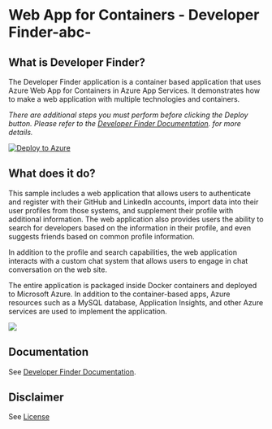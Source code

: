 # Web App for Containers - Developer Finder-abc-

## What is Developer Finder?

The Developer Finder application is a container based application that uses Azure Web App for Containers in Azure App Services. It demonstrates how to make a web application with multiple technologies and containers. 

*There are additional steps you must perform before clicking the Deploy button.  Please refer to the [Developer Finder Documentation](https://azure-app-service.github.io/DemoApp/setup/2001/01/01/choose-a-name.html). for more details.*

   [![Deploy to Azure](http://azuredeploy.net/deploybutton.png)](https://portal.azure.com/#create/Microsoft.Template/uri/https%3A%2F%2Fraw.githubusercontent.com%2FAzure-App-Service%2FDemoApp%2Fmaster%2Fazuredeploy.json)

## What does it do?

This sample includes a web application that allows users to authenticate and register with their GitHub and LinkedIn accounts, import data into their user profiles from those systems, and supplement their profile with additional information. The web application also provides users the ability to search for developers based on the information in their profile, and even suggests friends based on common profile information.

In addition to the profile and search capabilities, the web application interacts with a custom chat system that allows users to engage in chat conversation on the web site.

The entire application is packaged inside Docker containers and deployed to Microsoft Azure. In addition to the container-based apps, Azure resources such as a MySQL database, Application Insights, and other Azure services are used to implement the application. 

![](docs/img/architecture.jpg)

## Documentation

See [Developer Finder Documentation](https://azure-app-service.github.io/DemoApp).

## Disclaimer

See [License](LICENSE)
